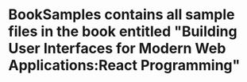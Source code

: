 # BookSamples contains all sample files in the book entitled "Building User Interfaces for Modern Web Applications:React Programming"
